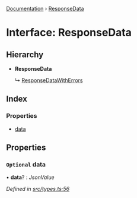 [Documentation](../README.md) › [ResponseData](responsedata.md)

# Interface: ResponseData

## Hierarchy

* **ResponseData**

  ↳ [ResponseDataWithErrors](responsedatawitherrors.md)

## Index

### Properties

* [data](responsedata.md#optional-data)

## Properties

### `Optional` data

• **data**? : *JsonValue*

*Defined in [src/types.ts:56](https://github.com/dylanaubrey/getta/blob/42bbfe1/src/types.ts#L56)*
